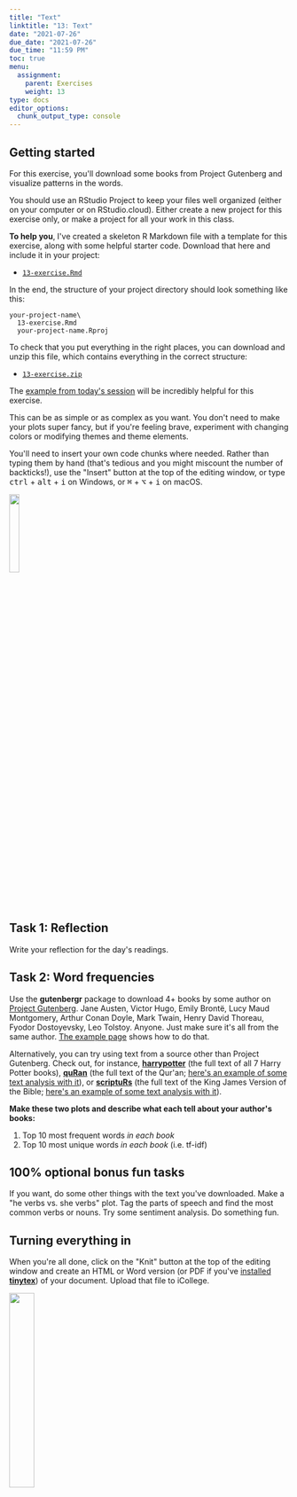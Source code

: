 ```yaml
---
title: "Text"
linktitle: "13: Text"
date: "2021-07-26"
due_date: "2021-07-26"
due_time: "11:59 PM"
toc: true
menu:
  assignment:
    parent: Exercises
    weight: 13
type: docs
editor_options: 
  chunk_output_type: console
---
```


## Getting started

For this exercise, you'll download some books from Project Gutenberg and visualize patterns in the words.

You should use an RStudio Project to keep your files well organized (either on your computer or on RStudio.cloud). Either create a new project for this exercise only, or make a project for all your work in this class.

**To help you**, I've created a skeleton R Markdown file with a template for this exercise, along with some helpful starter code. Download that here and include it in your project:

- [<i class="fab fa-r-project"></i> `13-exercise.Rmd`](/projects/13-exercise/13-exercise.Rmd)

In the end, the structure of your project directory should look something like this:

```text
your-project-name\
  13-exercise.Rmd
  your-project-name.Rproj
```

To check that you put everything in the right places, you can download and unzip this file, which contains everything in the correct structure:

- [<i class="fas fa-file-archive"></i> `13-exercise.zip`](/projects/13-exercise.zip)

The [example from today's session](/example/13-example/) will be incredibly helpful for this exercise.

This can be as simple or as complex as you want. You don't need to make your plots super fancy, but if you're feeling brave, experiment with changing colors or modifying themes and theme elements.

You'll need to insert your own code chunks where needed. Rather than typing them by hand (that's tedious and you might miscount the number of backticks!), use the "Insert" button at the top of the editing window, or type <kbd>ctrl</kbd> + <kbd>alt</kbd> + <kbd>i</kbd> on Windows, or <kbd>⌘</kbd> + <kbd>⌥</kbd> + <kbd>i</kbd> on macOS.

<img src="/img/assignments/insert-chunk-button.png" width="19%" />


## Task 1: Reflection

Write your reflection for the day's readings.


## Task 2: Word frequencies

Use the **gutenbergr** package to download 4+ books by some author on [Project Gutenberg](http://www.gutenberg.org/). Jane Austen, Victor Hugo, Emily Brontë, Lucy Maud Montgomery, Arthur Conan Doyle, Mark Twain, Henry David Thoreau, Fyodor Dostoyevsky, Leo Tolstoy. Anyone. Just make sure it's all from the same author. [The example page](/example/13-example/) shows how to do that.

Alternatively, you can try using text from a source other than Project Gutenberg. Check out, for instance, [**harrypotter**](https://github.com/bradleyboehmke/harrypotter) (the full text of all 7 Harry Potter books), [**quRan**](https://github.com/andrewheiss/quRan) (the full text of the Qur'an; [here's an example of some text analysis with it](https://www.andrewheiss.com/blog/2018/12/28/tidytext-pos-arabic/)), or [**scriptuRs**](https://github.com/andrewheiss/scriptuRs) (the full text of the King James Version of the Bible; [here's an example of some text analysis with it](https://www.andrewheiss.com/blog/2018/12/26/tidytext-pos-john/)).

**Make these two plots and describe what each tell about your author's books:**

1. Top 10 most frequent words *in each book*
2. Top 10 most unique words *in each book* (i.e. tf-idf)


## 100% optional bonus fun tasks

If you want, do some other things with the text you've downloaded. Make a "he verbs vs. she verbs" plot. Tag the parts of speech and find the most common verbs or nouns. Try some sentiment analysis. Do something fun.


## Turning everything in

When you're all done, click on the "Knit" button at the top of the editing window and create an HTML or Word version (or PDF if you've [installed **tinytex**](/resource/install/#install-tinytex)) of your document. Upload that file to iCollege.

<img src="/img/assignments/knit-button.png" width="30%" />
